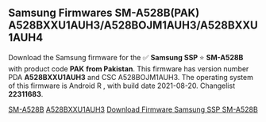 <h2>Samsung Firmwares SM-A528B(PAK) A528BXXU1AUH3/A528BOJM1AUH3/A528BXXU1AUH4</h2>
Download the Samsung firmware for the ✅ <strong>Samsung SSP </strong> ⭐ <strong>SM-A528B</strong> with product code <strong>PAK</strong> <strong> from Pakistan</strong>. This firmware has version number PDA <strong>A528BXXU1AUH3</strong> and CSC A528BOJM1AUH3. The operating system of this firmware is Android R , with build date 2021-08-20. Changelist <strong>22311683</strong>.


[SM-A528B](https://samfirm.shop/samsung/model/SM-A528B)
[A528BXXU1AUH3](https://samfirm.shop/samsung/pda/A528BXXU1AUH3)
[Download Firmware Samsung SSP SM-A528B](https://samfirm.shop/samsung/firmware/454179)
